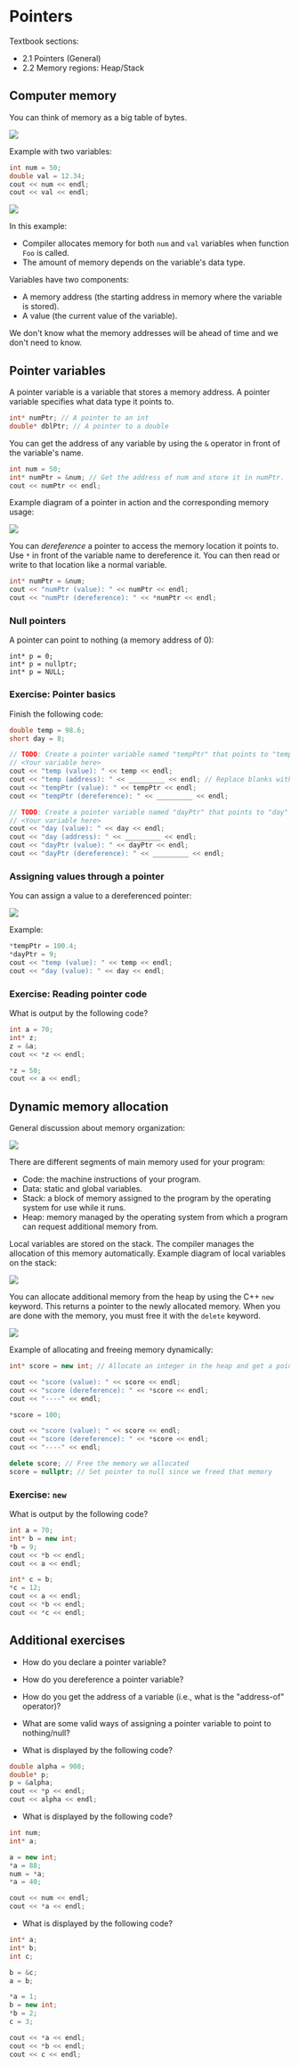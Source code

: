 # Pointers

Textbook sections:

- 2.1 Pointers (General)
- 2.2 Memory regions: Heap/Stack

## Computer memory

You can think of memory as a big table of bytes.

![](./assets/2-memory-table.svg)

Example with two variables:

```cpp
int num = 50;
double val = 12.34;
cout << num << endl;
cout << val << endl;
```

![](./assets/2-memory-variables.svg)

In this example:

- Compiler allocates memory for both `num` and `val` variables when function `Foo` is called.
- The amount of memory depends on the variable's data type.

Variables have two components:

- A memory address (the starting address in memory where the variable is stored).
- A value (the current value of the variable).

We don't know what the memory addresses will be ahead of time and we don't need to know.

## Pointer variables

A pointer variable is a variable that stores a memory address. A pointer variable specifies what data type it points to.

```cpp
int* numPtr; // A pointer to an int
double* dblPtr; // A pointer to a double
```

You can get the address of any variable by using the `&` operator in front of the variable's name.

```cpp
int num = 50;
int* numPtr = &num; // Get the address of num and store it in numPtr.
cout << numPtr << endl;
```

Example diagram of a pointer in action and the corresponding memory usage:

![](./assets/2-memory-pointer.svg)

You can _dereference_ a pointer to access the memory location it points to. Use `*` in front of the variable name to dereference it. You can then read or write to that location like a normal variable.

```cpp
int* numPtr = &num;
cout << "numPtr (value): " << numPtr << endl;
cout << "numPtr (dereference): " << *numPtr << endl;
```

### Null pointers

A pointer can point to nothing (a memory address of 0):

```
int* p = 0;
int* p = nullptr;
int* p = NULL;
```

### Exercise: Pointer basics

Finish the following code:

```cpp
double temp = 98.6;
short day = 8;

// TODO: Create a pointer variable named "tempPtr" that points to "temp"
// <Your variable here>
cout << "temp (value): " << temp << endl;
cout << "temp (address): " << _________ << endl; // Replace blanks with the correct code
cout << "tempPtr (value): " << tempPtr << endl;
cout << "tempPtr (dereference): " << _________ << endl;

// TODO: Create a pointer variable named "dayPtr" that points to "day"
// <Your variable here>
cout << "day (value): " << day << endl;
cout << "day (address): " << _________ << endl;
cout << "dayPtr (value): " << dayPtr << endl;
cout << "dayPtr (dereference): " << _________ << endl;
```

### Assigning values through a pointer

You can assign a value to a dereferenced pointer:

![](./assets/2-memory-pointer-2.svg)

Example:

```cpp
*tempPtr = 100.4;
*dayPtr = 9;
cout << "temp (value): " << temp << endl;
cout << "day (value): " << day << endl;
```

### Exercise: Reading pointer code

What is output by the following code?

```cpp
int a = 70;
int* z;
z = &a;
cout << *z << endl;

*z = 50;
cout << a << endl;
```

## Dynamic memory allocation

General discussion about memory organization:

![](./assets/2-stack-1.svg)

There are different segments of main memory used for your program:

- Code: the machine instructions of your program.
- Data: static and global variables.
- Stack: a block of memory assigned to the program by the operating system for use while it runs.
- Heap: memory managed by the operating system from which a program can request additional memory from.

Local variables are stored on the stack. The compiler manages the allocation of this memory automatically. Example diagram of local variables on the stack:

![](./assets/2-stack-2.svg)

You can allocate additional memory from the heap by using the C++ `new` keyword. This returns a pointer to the newly allocated memory. When you are done with the memory, you must free it with the `delete` keyword.

![](./assets/2-stack-3.svg)

Example of allocating and freeing memory dynamically:

```cpp
int* score = new int; // Allocate an integer in the heap and get a pointer to it

cout << "score (value): " << score << endl;
cout << "score (dereference): " << *score << endl;
cout << "----" << endl;

*score = 100;

cout << "score (value): " << score << endl;
cout << "score (dereference): " << *score << endl;
cout << "----" << endl;

delete score; // Free the memory we allocated
score = nullptr; // Set pointer to null since we freed that memory
```

### Exercise: `new`

What is output by the following code?

```cpp
int a = 70;
int* b = new int;
*b = 9;
cout << *b << endl;
cout << a << endl;

int* c = b;
*c = 12;
cout << a << endl;
cout << *b << endl;
cout << *c << endl;
```

## Additional exercises

- How do you declare a pointer variable?

- How do you dereference a pointer variable?

- How do you get the address of a variable (i.e., what is the "address-of" operator)?

- What are some valid ways of assigning a pointer variable to point to nothing/null?

- What is displayed by the following code?

```cpp
double alpha = 908;
double* p;
p = &alpha;
cout << *p << endl;
cout << alpha << endl;
```

- What is displayed by the following code?

```cpp
int num;
int* a;

a = new int;
*a = 88;
num = *a;
*a = 40;

cout << num << endl;
cout << *a << endl;
```

- What is displayed by the following code?

```cpp
int* a;
int* b;
int c;

b = &c;
a = b;

*a = 1;
b = new int;
*b = 2;
c = 3;

cout << *a << endl;
cout << *b << endl;
cout << c << endl;
```
